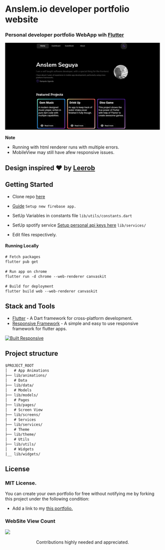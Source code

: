 # Anslem.io developer portfolio website

### Personal developer portfolio WebApp wih [Flutter](https://flutter.dev)

<img src="doc/show_case.png" alt="ShowCase Image">

**Note**

- Running with html renderer runs with multiple errors.
- MobileView may still have afew responsive issues.

## **Design inspired ♥ by [Leerob](https://github.com/leerob)**

## Getting Started

- Clone repo [here](https://github.com/)

- [Guide](https://firebase.google.com/docs/flutter/setup)
  `Setup new firebase app. `

- SetUp Variables in constants file
  `lib/utils/constants.dart`

- SetUp spotify service [Setup personal api keys here](https://developer.spotify.com/)
  `lib/services/`

- Edit files respectively.

#### Running Locally

```
# Fetch packages
flutter pub get

# Run app on chrome
flutter run -d chrome --web-renderer canvaskit

# Build for deployment
flutter build web --web-renderer canvaskit
```

## Stack and Tools

- [Flutter](https://flutter.dev/) - A Dart framework for cross-platform development.
- [Responsive Framework](https://pub.dev/packages/responsive_framework) - A simple and easy to use responsive framework for flutter apps.

<a href="https://github.com/Codelessly/ResponsiveFramework">
  <img alt="Built Responsive"
       src="https://raw.githubusercontent.com/Codelessly/ResponsiveFramework/master/packages/Built%20Responsive%20Badge.png"/>
</a>

## Project structure

```
$PROJECT_ROOT
│   # App Animations
├── lib/animations/
│   # Data
├── lib/data/
│   # Models
├── lib/models/
│   # Pages
├── lib/pages/
│   # Screen View
├── lib/screens/
│   # Services
├── lib/services/
│   # Theme
├── lib/theme/
│   # Utils
├── lib/utils/
│   # Widgets
|__ lib/widgets/
```

## License

### MIT License.

You can create your own portfolio for free without notifying me by forking this project under the following condition:

- Add a link to my [this portfolio.](https://anslem27.github.io/)

### **WebSite View Count**

<a href="https://hits.seeyoufarm.com"><img src="https://hits.seeyoufarm.com/api/count/incr/badge.svg?url=https%3A%2F%2Fanslem27.github.io&count_bg=%23BB1313&title_bg=%23000000&icon=flutter.svg&icon_color=%235785DD&title=Viewer+Count&edge_flat=false"/></a>

<p align="center">Contributions highly needed and appreciated.</p>
